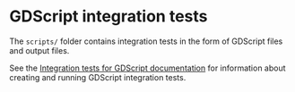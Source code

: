 # GDScript integration tests

The `scripts/` folder contains integration tests in the form of GDScript files
and output files.

See the
[Integration tests for GDScript documentation](https://docs.godotengine.org/en/latest/development/cpp/unit_testing.html#integration-tests-for-gdscript)
for information about creating and running GDScript integration tests.
